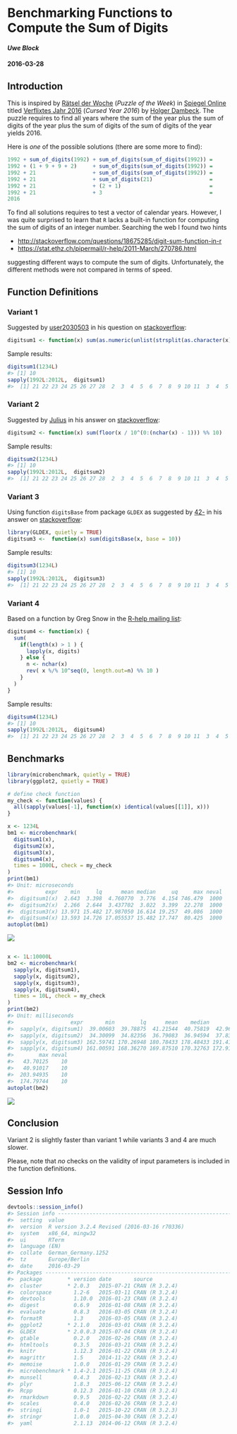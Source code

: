 Benchmarking Functions to Compute the Sum of Digits
===================================================

#### *Uwe Block*

#### 2016-03-28

Introduction
------------

This is inspired by [Rätsel der Woche](http://www.spiegel.de/wissenschaft/mensch/raetsel-der-woche-verflixtes-jahr-2016-a-1069870.html) (*Puzzle of the Week*) in [Spiegel Online](http://www.spiegel.de/wissenschaft/mensch/raetsel-der-woche-verflixtes-jahr-2016-a-1069870.html) titled [Verflixtes Jahr 2016](http://www.spiegel.de/wissenschaft/mensch/raetsel-der-woche-verflixtes-jahr-2016-a-1069870.html) (*Cursed Year 2016*) by [Holger Dambeck](http://www.spiegel.de/impressum/autor-1707.html). The puzzle requires to find all years where the sum of the year plus the sum of digits of the year plus the sum of digits of the sum of digits of the year yields 2016.

Here is *one* of the possible solutions (there are some more to find):

``` r
1992 + sum_of_digits(1992) + sum_of_digits(sum_of_digits(1992)) =
1992 + (1 + 9 + 9 + 2)     + sum_of_digits(sum_of_digits(1992)) =
1992 + 21                  + sum_of_digits(sum_of_digits(1992)) =
1992 + 21                  + sum_of_digits(21)                  =
1992 + 21                  + (2 + 1)                            =
1992 + 21                  + 3                                  =
2016
```

To find all solutions requires to test a vector of calendar years. However, I was quite surprised to learn that `R` lacks a built-in function for computing the sum of digits of an integer number. Searching the web I found two hints

-   <http://stackoverflow.com/questions/18675285/digit-sum-function-in-r>
-   <https://stat.ethz.ch/pipermail/r-help/2011-March/270786.html>

suggesting different ways to compute the sum of digits. Unfortunately, the different methods were not compared in terms of speed.

Function Definitions
--------------------

### Variant 1

Suggested by [user2030503](http://stackoverflow.com/users/2030503/user2030503) in his question on [stackoverflow](http://stackoverflow.com/q/18675285/3817004):

``` r
digitsum1 <- function(x) sum(as.numeric(unlist(strsplit(as.character(x), split = ""))))
```

Sample results:

``` r
digitsum1(1234L)
#> [1] 10
sapply(1992L:2012L,  digitsum1)
#>  [1] 21 22 23 24 25 26 27 28  2  3  4  5  6  7  8  9 10 11  3  4  5
```

### Variant 2

Suggested by [Julius](http://stackoverflow.com/users/1320535/julius) in his answer on [stackoverflow](http://stackoverflow.com/a/18675519/3817004):

``` r
digitsum2 <- function(x) sum(floor(x / 10^(0:(nchar(x) - 1))) %% 10)
```

Sample results:

``` r
digitsum2(1234L)
#> [1] 10
sapply(1992L:2012L,  digitsum2)
#>  [1] 21 22 23 24 25 26 27 28  2  3  4  5  6  7  8  9 10 11  3  4  5
```

### Variant 3

Using function `digitsBase` from package `GLDEX` as suggested by [42-](http://stackoverflow.com/users/1855677/42) in his answer on [stackoverflow](http://stackoverflow.com/a/18675445/3817004):

``` r
library(GLDEX, quietly = TRUE)
digitsum3 <-  function(x) sum(digitsBase(x, base = 10))
```

Sample results:

``` r
digitsum3(1234L)
#> [1] 10
sapply(1992L:2012L,  digitsum3)
#>  [1] 21 22 23 24 25 26 27 28  2  3  4  5  6  7  8  9 10 11  3  4  5
```

### Variant 4

Based on a function by Greg Snow in the [R-help mailing list](https://stat.ethz.ch/pipermail/r-help/2011-March/270786.html):

``` r
digitsum4 <- function(x) {
  sum(
    if(length(x) > 1 ) {
      lapply(x, digits)
    } else {
      n <- nchar(x)
      rev( x %/% 10^seq(0, length.out=n) %% 10 )
    }
  )
}
```

Sample results:

``` r
digitsum4(1234L)
#> [1] 10
sapply(1992L:2012L,  digitsum4)
#>  [1] 21 22 23 24 25 26 27 28  2  3  4  5  6  7  8  9 10 11  3  4  5
```

Benchmarks
----------

``` r
library(microbenchmark, quietly = TRUE)
library(ggplot2, quietly = TRUE)

# define check function
my_check <- function(values) {
  all(sapply(values[-1], function(x) identical(values[[1]], x)))
}

x <- 1234L
bm1 <- microbenchmark(
  digitsum1(x),
  digitsum2(x),
  digitsum3(x),
  digitsum4(x),
  times = 1000L, check = my_check
)
print(bm1)
#> Unit: microseconds
#>          expr    min     lq      mean median     uq     max neval
#>  digitsum1(x)  2.643  3.398  4.760770  3.776  4.154 746.479  1000
#>  digitsum2(x)  2.266  2.644  3.437702  3.022  3.399  22.278  1000
#>  digitsum3(x) 13.971 15.482 17.987050 16.614 19.257  49.086  1000
#>  digitsum4(x) 13.593 14.726 17.055537 15.482 17.747  80.425  1000
autoplot(bm1)
```

![](digitsum_benchmark_files/figure-markdown_github/benchmark-1.png)<!-- -->

``` r

x <- 1L:10000L
bm2 <- microbenchmark(
  sapply(x, digitsum1),
  sapply(x, digitsum2),
  sapply(x, digitsum3),
  sapply(x, digitsum4),
  times = 10L, check = my_check
)
print(bm2)
#> Unit: milliseconds
#>                  expr       min        lq      mean    median        uq
#>  sapply(x, digitsum1)  39.00603  39.78875  41.21544  40.75819  42.96874
#>  sapply(x, digitsum2)  34.30099  34.82356  36.79083  36.94594  37.83099
#>  sapply(x, digitsum3) 162.59741 170.26948 180.78433 178.48433 191.41101
#>  sapply(x, digitsum4) 161.00591 168.36270 169.87510 170.32763 172.91444
#>        max neval
#>   43.70125    10
#>   40.91017    10
#>  203.94935    10
#>  174.79744    10
autoplot(bm2)
```

![](digitsum_benchmark_files/figure-markdown_github/benchmark-2.png)<!-- -->

Conclusion
----------

Variant 2 is slightly faster than variant 1 while variants 3 and 4 are much slower.

Please, note that *no* checks on the validity of input parameters is included in the function definitions.

Session Info
------------

``` r
devtools::session_info()
#> Session info --------------------------------------------------------------
#>  setting  value                                      
#>  version  R version 3.2.4 Revised (2016-03-16 r70336)
#>  system   x86_64, mingw32                            
#>  ui       RTerm                                      
#>  language (EN)                                       
#>  collate  German_Germany.1252                        
#>  tz       Europe/Berlin                              
#>  date     2016-03-29
#> Packages ------------------------------------------------------------------
#>  package        * version date       source        
#>  cluster        * 2.0.3   2015-07-21 CRAN (R 3.2.4)
#>  colorspace       1.2-6   2015-03-11 CRAN (R 3.2.4)
#>  devtools         1.10.0  2016-01-23 CRAN (R 3.2.4)
#>  digest           0.6.9   2016-01-08 CRAN (R 3.2.4)
#>  evaluate         0.8.3   2016-03-05 CRAN (R 3.2.4)
#>  formatR          1.3     2016-03-05 CRAN (R 3.2.4)
#>  ggplot2        * 2.1.0   2016-03-01 CRAN (R 3.2.4)
#>  GLDEX          * 2.0.0.3 2015-07-04 CRAN (R 3.2.4)
#>  gtable           0.2.0   2016-02-26 CRAN (R 3.2.4)
#>  htmltools        0.3.5   2016-03-21 CRAN (R 3.2.4)
#>  knitr            1.12.3  2016-01-22 CRAN (R 3.2.4)
#>  magrittr         1.5     2014-11-22 CRAN (R 3.2.4)
#>  memoise          1.0.0   2016-01-29 CRAN (R 3.2.4)
#>  microbenchmark * 1.4-2.1 2015-11-25 CRAN (R 3.2.4)
#>  munsell          0.4.3   2016-02-13 CRAN (R 3.2.4)
#>  plyr             1.8.3   2015-06-12 CRAN (R 3.2.4)
#>  Rcpp             0.12.3  2016-01-10 CRAN (R 3.2.4)
#>  rmarkdown        0.9.5   2016-02-22 CRAN (R 3.2.4)
#>  scales           0.4.0   2016-02-26 CRAN (R 3.2.4)
#>  stringi          1.0-1   2015-10-22 CRAN (R 3.2.3)
#>  stringr          1.0.0   2015-04-30 CRAN (R 3.2.4)
#>  yaml             2.1.13  2014-06-12 CRAN (R 3.2.4)
```
